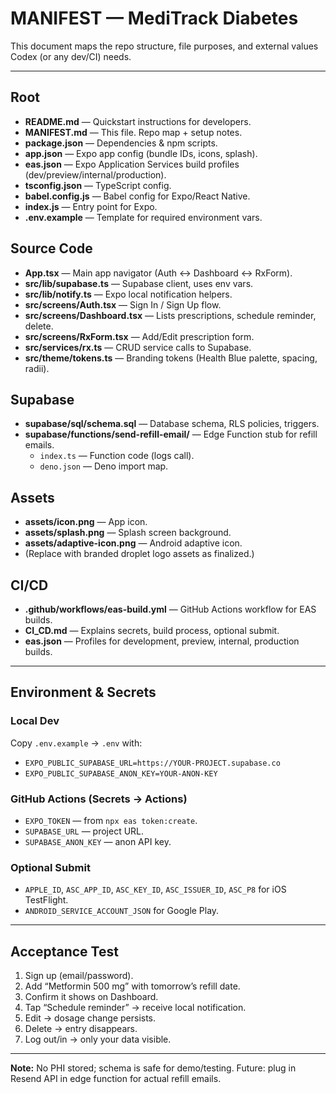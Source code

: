 # MANIFEST — MediTrack Diabetes

This document maps the repo structure, file purposes, and external values Codex (or any dev/CI) needs.

---

## Root
- **README.md** — Quickstart instructions for developers.
- **MANIFEST.md** — This file. Repo map + setup notes.
- **package.json** — Dependencies & npm scripts.
- **app.json** — Expo app config (bundle IDs, icons, splash).
- **eas.json** — Expo Application Services build profiles (dev/preview/internal/production).
- **tsconfig.json** — TypeScript config.
- **babel.config.js** — Babel config for Expo/React Native.
- **index.js** — Entry point for Expo.
- **.env.example** — Template for required environment vars.

## Source Code
- **App.tsx** — Main app navigator (Auth ↔ Dashboard ↔ RxForm).
- **src/lib/supabase.ts** — Supabase client, uses env vars.
- **src/lib/notify.ts** — Expo local notification helpers.
- **src/screens/Auth.tsx** — Sign In / Sign Up flow.
- **src/screens/Dashboard.tsx** — Lists prescriptions, schedule reminder, delete.
- **src/screens/RxForm.tsx** — Add/Edit prescription form.
- **src/services/rx.ts** — CRUD service calls to Supabase.
- **src/theme/tokens.ts** — Branding tokens (Health Blue palette, spacing, radii).

## Supabase
- **supabase/sql/schema.sql** — Database schema, RLS policies, triggers.
- **supabase/functions/send-refill-email/** — Edge Function stub for refill emails.
  - `index.ts` — Function code (logs call).
  - `deno.json` — Deno import map.

## Assets
- **assets/icon.png** — App icon.
- **assets/splash.png** — Splash screen background.
- **assets/adaptive-icon.png** — Android adaptive icon.
- (Replace with branded droplet logo assets as finalized.)

## CI/CD
- **.github/workflows/eas-build.yml** — GitHub Actions workflow for EAS builds.
- **CI_CD.md** — Explains secrets, build process, optional submit.
- **eas.json** — Profiles for development, preview, internal, production builds.

---

## Environment & Secrets

### Local Dev
Copy `.env.example` → `.env` with:
- `EXPO_PUBLIC_SUPABASE_URL=https://YOUR-PROJECT.supabase.co`
- `EXPO_PUBLIC_SUPABASE_ANON_KEY=YOUR-ANON-KEY`

### GitHub Actions (Secrets → Actions)
- `EXPO_TOKEN` — from `npx eas token:create`.
- `SUPABASE_URL` — project URL.
- `SUPABASE_ANON_KEY` — anon API key.

### Optional Submit
- `APPLE_ID`, `ASC_APP_ID`, `ASC_KEY_ID`, `ASC_ISSUER_ID`, `ASC_P8` for iOS TestFlight.
- `ANDROID_SERVICE_ACCOUNT_JSON` for Google Play.

---

## Acceptance Test
1. Sign up (email/password).
2. Add “Metformin 500 mg” with tomorrow’s refill date.
3. Confirm it shows on Dashboard.
4. Tap “Schedule reminder” → receive local notification.
5. Edit → dosage change persists.
6. Delete → entry disappears.
7. Log out/in → only your data visible.

---

**Note:** No PHI stored; schema is safe for demo/testing. Future: plug in Resend API in edge function for actual refill emails.
